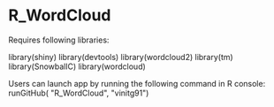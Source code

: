 # R_WordCloud
Requires following libraries:

library(shiny)
library(devtools)
library(wordcloud2)
library(tm)
library(SnowballC)
library(wordcloud)

Users can launch app by running the following command in R console:
runGitHub( "R_WordCloud", "vinitg91") 
